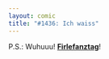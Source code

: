 ```yaml
---
layout: comic
title: "#1436: Ich waiss"
---
```


P.S.: Wuhuuu! <a href="http://www.fonflatter.de/kalender"><strong>Firlefanztag</strong></a>!
